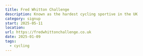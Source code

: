 ```yaml
---
title: Fred Whitton Challenge
description: Known as the hardest cycling sportive in the UK
category: signup
start: 2025-05-11
location:
url: https://fredwhittonchallenge.co.uk
date: 2025-01-09
tags:
  - cycling
---
```

